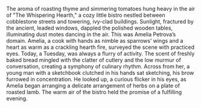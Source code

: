 The aroma of roasting thyme and simmering tomatoes hung heavy in the air of "The Whispering Hearth," a cozy little bistro nestled between cobblestone streets and towering, ivy-clad buildings.  Sunlight, fractured by the ancient, leaded windows, dappled the polished wooden tables, illuminating dust motes dancing in the air.  This was Amelia Petrova’s domain.  Amelia, a cook with hands as nimble as sparrows’ wings and a heart as warm as a crackling hearth fire, surveyed the scene with practiced eyes.  Today, a Tuesday, was always a flurry of activity.  The scent of freshly baked bread mingled with the clatter of cutlery and the low murmur of conversation, creating a symphony of culinary rhythm.  Across from her, a young man with a sketchbook clutched in his hands sat sketching, his brow furrowed in concentration.  He looked up, a curious flicker in his eyes, as Amelia began arranging a delicate arrangement of herbs on a plate of roasted lamb.  The warm air of the bistro held the promise of a fulfilling evening.
